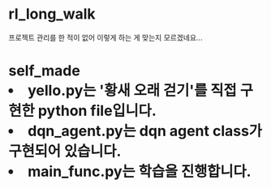 # rl_long_walk
<p> 프로젝트 관리를 한 적이 없어 이렇게 하는 게 맞는지 모르겠네요...
<h1> self_made
<li> yello.py는 '황새 오래 걷기'를 직접 구현한 python file입니다.
<li> dqn_agent.py는 dqn agent class가 구현되어 있습니다.
<li> main_func.py는 학습을 진행합니다.
<br>
